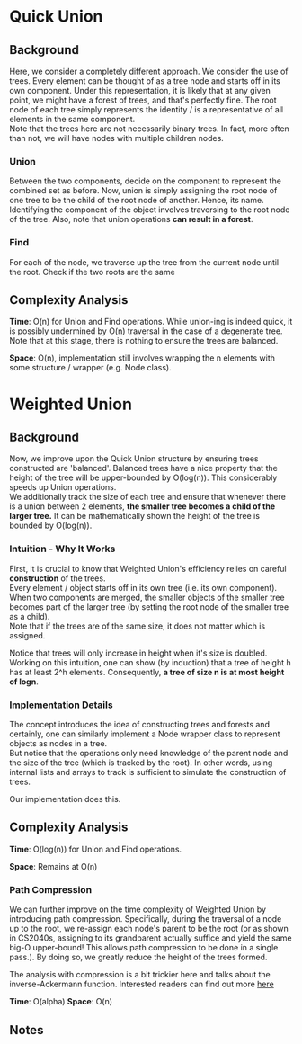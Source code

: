 # Quick Union

## Background
Here, we consider a completely different approach. We consider the use of trees. Every element can be
thought of as a tree node and starts off in its own component. Under this representation, it is likely
that at any given point, we might have a forest of trees, and that's perfectly fine. The root node of each tree
simply represents the identity / is a representative of all elements in the same component. <br>
Note that the trees here are not necessarily binary trees. In fact, more often than not, we will have nodes
with multiple children nodes.

### Union
Between the two components, decide on the component to represent the combined set as before.
Now, union is simply assigning the root node of one tree to be the child of the root node of another. Hence, its name.
Identifying the component of the object involves traversing to the root node of the tree. Also, note that
union operations **can result in a forest**.

### Find
For each of the node, we traverse up the tree from the current node until the root. Check if the
two roots are the same

## Complexity Analysis
**Time**: O(n) for Union and Find operations. While union-ing is indeed quick, it is possibly undermined
by O(n) traversal in the case of a degenerate tree. Note that at this stage, there is nothing to ensure the trees
are balanced.

**Space**: O(n), implementation still involves wrapping the n elements with some structure / wrapper (e.g. Node class).

# Weighted Union
## Background
Now, we improve upon the Quick Union structure by ensuring trees constructed are 'balanced'. Balanced
trees have a nice property that the height of the tree will be upper-bounded by O(log(n)). This considerably speeds
up Union operations. <br>
We additionally track the size of each tree and ensure that whenever there is a union between 2 elements, **the smaller
tree becomes a child of the larger tree.**
It can be mathematically shown the height of the tree is bounded by O(log(n)).

### Intuition - Why It Works
First, it is crucial to know that Weighted Union's efficiency relies on careful **construction** of the trees. <br>
Every element / object starts off in its own tree (i.e. its own component). When two components are merged, the smaller 
objects of the smaller tree becomes part of the larger tree (by setting the root node of the smaller tree as a child).
<br>Note that if the trees are of the same size, it does not matter which is assigned.

Notice that trees will only increase in height when it's size is doubled. Working on this intuition, one can show 
(by induction) that a tree of height h has at least 2^h elements. Consequently, 
**a tree of size n is at most height of logn**.

### Implementation Details
The concept introduces the idea of constructing trees and forests and certainly, one can similarly implement a 
Node wrapper class to represent objects as nodes in a tree. <br>
But notice that the operations only need knowledge of the parent node and the size of the tree 
(which is tracked by the root). In other words, using internal lists and arrays to track is sufficient to 
simulate the construction of trees.

Our implementation does this.

## Complexity Analysis
**Time**: O(log(n)) for Union and Find operations.

**Space**: Remains at O(n)

### Path Compression
We can further improve on the time complexity of Weighted Union by introducing path compression. Specifically, during
the traversal of a node up to the root, we re-assign each node's parent to be the root (or as shown in CS2040s,
assigning to its grandparent actually suffice and yield the same big-O upper-bound! This allows path compression to be
done in a single pass.). By doing so, we greatly reduce the height of the trees formed.

The analysis with compression is a bit trickier here and talks about the inverse-Ackermann function. 
Interested readers can find out more [here](https://dl.acm.org/doi/pdf/10.1145/321879.321884)

**Time**: O(alpha)
**Space**: O(n)

## Notes

